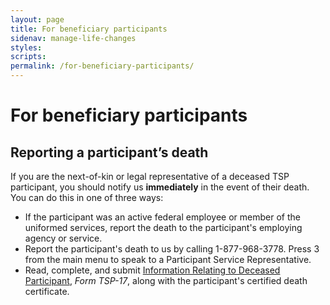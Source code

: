 ```yaml
---
layout: page
title: For beneficiary participants
sidenav: manage-life-changes
styles:
scripts:
permalink: /for-beneficiary-participants/
---
```


# For beneficiary participants

## Reporting a participant’s death


If you are the next-of-kin or legal representative of a deceased TSP participant, you should notify us __immediately__ in the event of their death. You can do this in one of three ways:

+ If the participant was an active federal employee or member of the uniformed services, report the death to the participant's employing agency or service.
+ Report the participant's death to us by calling 1-877-968-3778. Press 3 from the main menu to speak to a Participant Service Representative.
+ Read, complete, and submit [Information Relating to Deceased Participant](/forms/tsp-17.pdf), *Form TSP-17*, along with the participant's certified death certificate. 



<!-- CONTENT END -->
